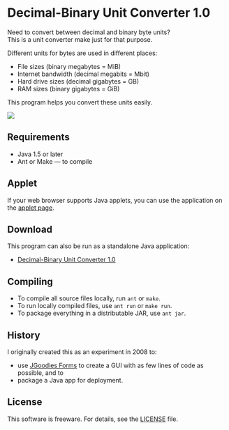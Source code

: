 # Decimal-Binary Unit Converter 1.0

Need to convert between decimal and binary byte units?<br/>
This is a unit converter make just for that purpose.

Different units for bytes are used in different places:

* File sizes (binary megabytes = MiB)
* Internet bandwidth (decimal megabits = Mbit)
* Hard drive sizes (decimal gigabytes = GB)
* RAM sizes (binary gigabytes = GiB)

This program helps you convert these units easily.

<img src="https://raw.github.com/davidfstr/Decimal-Binary-Unit-Converter/master/docs/screenshot.png" />


## Requirements

* Java 1.5 or later
* Ant or Make &mdash; to compile


## Applet

If your web browser supports Java applets, you can use the application on the [applet page].

[applet page]: http://davidfstr.github.com/Decimal-Binary-Unit-Converter/

## Download

This program can also be run as a standalone Java application:

* [Decimal-Binary Unit Converter 1.0](https://github.com/downloads/davidfstr/Decimal-Binary-Unit-Converter/DecBinUnitConverter-1.0.jar)


## Compiling

* To compile all source files locally, run `ant` or `make`.
* To run locally compiled files, use `ant run` or `make run`.
* To package everything in a distributable JAR, use `ant jar`.


## History

I originally created this as an experiment in 2008 to:

* use [JGoodies Forms] to create a GUI with as few lines of code as possible, and to
* package a Java app for deployment.

[JGoodies Forms]: http://www.jgoodies.com/freeware/libraries/forms/


## License

This software is freeware. For details, see the [LICENSE] file.

[LICENSE]: https://github.com/davidfstr/Decimal-Binary-Unit-Converter/blob/master/LICENSE.txt
